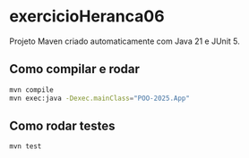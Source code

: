 # exercicioHeranca06

Projeto Maven criado automaticamente com Java 21 e JUnit 5.

## Como compilar e rodar

```bash
mvn compile
mvn exec:java -Dexec.mainClass="POO-2025.App"
```

## Como rodar testes

```bash
mvn test
```

